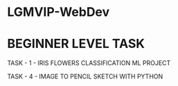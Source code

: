 # LGMVIP-WebDev

# BEGINNER LEVEL TASK 

TASK - 1 - IRIS FLOWERS CLASSIFICATION ML PROJECT

TASK - 4 -  IMAGE TO PENCIL SKETCH WITH PYTHON
